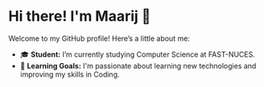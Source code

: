 # Hi there! I'm Maarij 👋

Welcome to my GitHub profile! Here’s a little about me:

- 🎓 **Student:** I’m currently studying Computer Science at FAST-NUCES.
- 🌱 **Learning Goals:** I'm passionate about learning new technologies and improving my skills in Coding.

